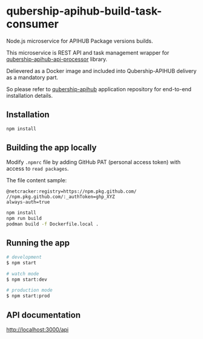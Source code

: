 # qubership-apihub-build-task-consumer

Node.js microservice for APIHUB Package versions builds.

This microservice is REST API and task management wrapper for [qubership-apihub-api-processor](https://github.com/Netcracker/qubership-apihub-api-processor) library.

Delievered as a Docker image and included into Qubership-APIHUB delivery as a mandatory part.

So please refer to [qubership-apihub](https://github.com/Netcracker/qubership-apihub) application repository for end-to-end installation details.

## Installation

```bash
npm install
```

## Building the app locally

Modify `.npmrc` file by adding GitHub PAT (personal access token) with access to `read packages`.

The file content sample:

```text
@netcracker:registry=https://npm.pkg.github.com/
//npm.pkg.github.com/:_authToken=ghp_XYZ
always-auth=true
```

```bash
npm install
npm run build
podman build -f Dockerfile.local .
```


## Running the app

```bash
# development
$ npm start

# watch mode
$ npm start:dev

# production mode
$ npm start:prod
```


## API documentation

[http://localhost:3000/api](http://localhost:3000/api)

